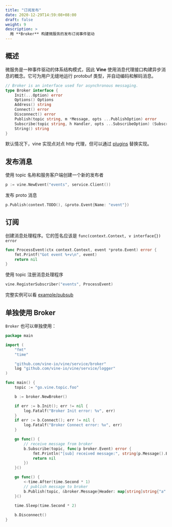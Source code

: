 ```yaml
---
title: "订阅发布"
date: 2020-12-29T14:59:08+08:00
draft: false
weight: 9
description: >
  用 **Broker** 构建微服务的发布订阅事件驱动
---
```


## 概述
微服务是一种事件驱动的体系结构模式，因此 **Vine** 使用消息代理接口构建异步消息的概念。它可为用户无缝地运行 protobuf 类型，并自动编码和解码消息。

```go
// Broker is an interface used for asynchronous messaging.
type Broker interface {
	Init(...Option) error
	Options() Options
	Address() string
	Connect() error
	Disconnect() error
	Publish(topic string, m *Message, opts ...PublishOption) error
	Subscribe(topic string, h Handler, opts ...SubscribeOption) (Subscriber, error)
	String() string
}
```

默认情况下，vine 实现点对点 http 代理，但可以通过 [plugins](https://github.com/vine-io/plugins) 替换实现。

## 发布消息
使用 topic 名称和服务客户端创建一个新的发布者
```go
p := vine.NewEvent("events", service.Client())
```
发布 proto 消息
```go
p.Publish(context.TODO(), &proto.Event{Name: "event"})
```
## 订阅
创建消息处理程序。它的签名应该是 `func(context.Context, v interface{}) error`
```go
func ProcessEvent(ctx context.Context, event *proto.Event) error {
    fmt.Printf("Got event %+v\n", event)
    return nil
}
```
使用 topic 注册消息处理程序
```go
vine.RegisterSubscriber("events", ProcessEvent)
```
完整实例可以看 [example/pubsub](https://github.com/vine-io/vine-example/tree/main/pubsub)

## 单独使用 Broker 
`Broker` 也可以单独使用：
```go
package main

import (
	"fmt"
	"time"

	"github.com/vine-io/vine/service/broker"
	log "github.com/vine-io/vine/service/logger"
)

func main() {
	topic := "go.vine.topic.foo"

	b := broker.NewBroker()

	if err := b.Init(); err != nil {
		log.Fatalf("Broker Init error: %v", err)
	}
	if err := b.Connect(); err != nil {
		log.Fatalf("Broker Connect error: %v", err)
	}

	go func() {
		// receive message from broker
		b.Subscribe(topic, func(p broker.Event) error {
			fmt.Println("[sub] received message:", string(p.Message().Body), "header", p.Message().Header)
			return nil
		})
	}()

	go func() {
		<-time.After(time.Second * 1)
		// publish message to broker
        b.Publish(topic, &broker.Message{Header: map[string]string{"a": "b"}, Body: []byte("hello world")})
	}()

    time.Sleep(time.Second * 2)
    
    b.Disconnect()
}
```